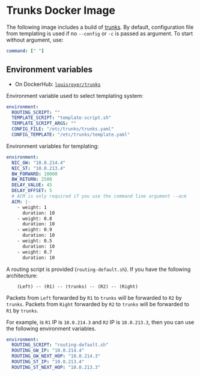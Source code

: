 # Trunks Docker Image
The following image includes a build of [trunks](https://github.com/shynuu/trunks).
By default, configuration file from templating is used if no `--config` or `-c` is passed as argument. To start without argument, use:

```yaml
command: [" "]
```

## Environment variables 
- On DockerHub: [`louisroyer/trunks`](https://hub.docker.com/repository/docker/louisroyer/trunks)

Environment variable used to select templating system:
```yaml
environment:
  ROUTING_SCRIPT: ""
  TEMPLATE_SCRIPT: "template-script.sh"
  TEMPLATE_SCRIPT_ARGS: ""
  CONFIG_FILE: "/etc/trunks/trunks.yaml"
  CONFIG_TEMPLATE: "/etc/trunks/template.yaml"
```

Environment variables for templating:
```yaml
environment:
  NIC_GW: "10.0.214.4"
  NIC_ST: "10.0.213.4"
  BW_FORWARD: 10000
  BW_RETURN: 2500
  DELAY_VALUE: 45
  DELAY_OFFSET: 5
  # ACM is only required if you use the command line argument --acm
  ACM: |-
    - weight: 1
      duration: 10
    - weight: 0.8
      duration: 10
    - weight: 0.9
      duration: 10
    - weight: 0.5
      duration: 10
    - weight: 0.7
      duration: 10
```

A routing script is provided (`routing-default.sh`).
If you have the following architecture:

```text
    (Left) -- (R1) -- (trunks) -- (R2) -- (Right)
```

Packets from `Left` forwarded by `R1` to `trunks` will be forwarded to `R2` by `trunks`.
Packets from `Right` forwarded by `R2` to `trunks` will be forwarded to `R1` by `trunks`.

For example, is `R1` IP is `10.0.214.3` and `R2` IP is `10.0.213.3`, then you can use the following environment variables.

```yaml
environment:
  ROUTING_SCRIPT: "routing-default.sh"
  ROUTING_GW_IP: "10.0.214.4"
  ROUTING_GW_NEXT_HOP: "10.0.214.3"
  ROUTING_ST_IP: "10.0.213.4"
  ROUTING_ST_NEXT_HOP: "10.0.213.3"
```


